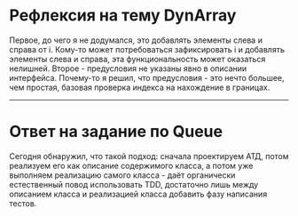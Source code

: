 # Рефлексия на тему DynArray

Первое, до чего я не додумался, это добавлять элементы слева и справа от i. Кому-то может потребоваться зафиксировать i и добавлять элементы слева и справа, эта функциональность может оказаться нелишней.
Второе -  предусловия не указаны явно в описании интерфейса. Почему-то я решил, что предусловия - это нечто большее, чем простая, базовая проверка индекса на нахождение в границах.  

---
# Ответ на задание по Queue

Сегодня обнаружил, что такой подход: сначала проектируем АТД, потом реализуем его как описание содержимого класса, а потом уже выполняем реализацию самого класса - даёт органически естественный повод использовать TDD, достаточно лишь между описанием класса и реализацией класса добавить фазу написания тестов.